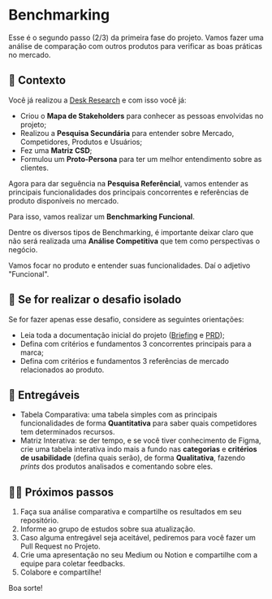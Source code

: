 # Benchmarking

Esse é o segundo passo (2/3) da primeira fase do projeto. Vamos fazer uma análise de comparação com outros produtos para verificar as boas práticas no mercado.

## 📙 Contexto

Você já realizou a [Desk Research](1-1-desk-research.md) e com isso você já:
* Criou o **Mapa de Stakeholders** para conhecer as pessoas envolvidas no projeto;
* Realizou a **Pesquisa Secundária** para entender sobre Mercado, Competidores, Produtos e Usuários;
* Fez uma **Matriz CSD**;
* Formulou um **Proto-Persona** para ter um melhor entendimento sobre as clientes.

Agora para dar seguência na **Pesquisa Referêncial**, vamos entender as principais funcionalidades dos principais concorrentes e referências de produto disponíveis no mercado.

Para isso, vamos realizar um **Benchmarking Funcional**.

Dentre os diversos tipos de Benchmarking, é importante deixar claro que não será realizada uma **Análise Competitiva** que tem como perspectivas o negócio.

Vamos focar no produto e entender suas funcionalidades. Daí o adjetivo "Funcional".

## 🚨 Se for realizar o desafio isolado

Se for fazer apenas esse desafio, considere as seguintes orientações:

* Leia toda a documentação inicial do projeto ([Briefing](docs/Atletika-Briefing.pdf) e [PRD](docs/Atletika-PRD.pdf));
* Defina com critérios e fundamentos 3 concorrentes principais para a marca;
* Defina com critérios e fundamentos 3 referências de mercado relacionados ao produto.

## 🎁 Entregáveis

* Tabela Comparativa: uma tabela simples com as principais funcionalidades de forma **Quantitativa** para saber quais competidores tem determinados recursos.
* Matriz Interativa: se der tempo, e se você tiver conhecimento de Figma, crie uma tabela interativa indo mais a fundo nas **categorias** e **critérios de usabilidade** (defina quais serão), de forma **Qualitativa**, fazendo *prints* dos produtos analisados e comentando sobre eles.

## 🤸‍♀️ Próximos passos

1. Faça sua análise comparativa e compartilhe os resultados em seu repositório.
2. Informe ao grupo de estudos sobre sua atualização.
3. Caso alguma entregável seja aceitável, pediremos para você fazer um Pull Request no Projeto.
4. Crie uma apresentação no seu Medium ou Notion e compartilhe com a equipe para coletar feedbacks.
5. Colabore e compartilhe!

Boa sorte!
